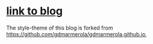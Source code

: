 # [link to blog](https://kilean20.github.io/)

The style-theme of this blog is forked from https://github.com/gdmarmerola/gdmarmerola.github.io, 
